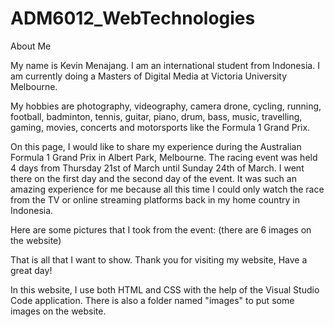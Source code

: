 # ADM6012_WebTechnologies

About Me 

My name is Kevin Menajang. I am an international student from Indonesia. I am currently doing a Masters of Digital Media at Victoria University Melbourne.
    
My hobbies are photography, videography, camera drone, cycling, running, football, badminton, tennis, guitar, piano, drum, bass, music, travelling, gaming, movies, concerts and motorsports like the Formula 1 Grand Prix.
  
On this page, I would like to share my experience during the Australian Formula 1 Grand Prix in Albert Park, Melbourne. The racing event was held 4 days from Thursday 21st of March until Sunday 24th of March. I went there on the first day and the second day of the event. It was such an amazing experience for me because all this time I could only watch the race from the TV or online streaming platforms back in my home country in Indonesia.
  
Here are some pictures that I took from the event:
(there are 6 images on the website)

That is all that I want to show. Thank you for visiting my website, Have a great day!



In this website, I use both HTML and CSS with the help of the Visual Studio Code application.
There is also a folder named "images" to put some images on the website. 
